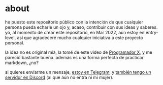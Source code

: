 # about
he puesto este repositorio público con la intención de que cualquier persona pueda echarle un ojo y, acaso, contribuir con sus ideas y saberes. yo, al momento de crear este repositorio, en Mar 2022, aún estoy en entry-level, así que agradeceré mucho cualquier iniciativa a este proyecto personal.

la idea no es original mía, la tomé de este video de [Programador X](https://youtu.be/SaVjKvCapuI), y me pareció bastante buena. además es una forma perfecta de practicar markdown, ¿no?

si quieres enviarme un mensaje, [estoy en Telegram](https://t.me/gnzlplcs), y [también tengo un servidor en Discord](https://discord.gg/BhFWXf3e) (al que aún no entra ni mi mujer).
